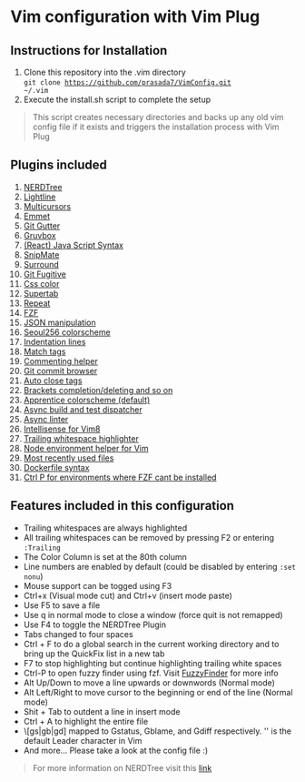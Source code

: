 # Vim configuration with Vim Plug
## Instructions for Installation
1. Clone this repository into the .vim directory<br>
<code>git clone https://github.com/prasada7/VimConfig.git ~/.vim</code>
2. Execute the install.sh script to complete the setup<br>
> This script creates necessary directories and backs up any old vim config file if it exists and triggers the installation process with Vim Plug <br>

## Plugins included
1. [NERDTree](https://github.com/scrooloose/nerdtree)
2. [Lightline](https://github.com/itchyny/lightline.vim)
3. [Multicursors ](https://github.com/terryma/vim-multiple-cursors)
4. [Emmet](https://github.com/mattn/emmet-vim)
5. [Git Gutter](https://github.com/airblade/vim-gitgutter)
6. [Gruvbox](https://github.com/morhetz/gruvbox)
7. [(React) Java Script Syntax](https://github.com/pangloss/vim-javascript)
8. [SnipMate](https://github.com/garbas/vim-snipmate)
9. [Surround](https://github.com/tpope/vim-surround)
10. [Git Fugitive](https://github.com/tpope/vim-fugitive)
11. [Css color](https://github.com/ap/vim-css-color)
12. [Supertab](https://github.com/ervandew/supertab)
13. [Repeat](https://github.com/tpope/vim-repeat)
14. [FZF](https://github.com/junegunn/fzf)
15. [JSON manipulation](https://github.com/tpope/vim-jdaddy)
16. [Seoul256 colorscheme](https://github.com/junegunn/seoul256.vim)
17. [Indentation lines](https://github.com/Yggdroot/indentLine)
18. [Match tags](https://github.com/valloric/matchtagalways)
19. [Commenting helper](https://github.com/scrooloose/nerdcommenter)
20. [Git commit browser](https://github.com/junegunn/gv.vim)
21. [Auto close tags](https://github.com/alvan/vim-closetag)
22. [Brackets completion/deleting and so on](https://github.com/jiangmiao/auto-pairs)
23. [Apprentice colorscheme (default)](https://github.com/romainl/Apprentice)
24. [Async build and test dispatcher](https://github.com/tpope/vim-dispatch)
25. [Async linter](https://github.com/w0rp/ale)
26. [Intellisense for Vim8](https://github.com/neoclide/coc.nvim)
27. [Trailing whitespace highlighter](https://github.com/ntpeters/vim-better-whitespace)
28. [Node environment helper for Vim](https://github.com/moll/vim-node)
29. [Most recently used files](https://github.com/pbogut/fzf-mru.vim)
30. [Dockerfile syntax](https://github.com/ekalinin/Dockerfile.vim)
31. [Ctrl P for environments where FZF cant be installed](https://github.com/kien/ctrlp.vim)

## Features included in this configuration
* Trailing whitespaces are always highlighted
* All trailing whitespaces can be removed by pressing F2 or entering
<code>:Trailing</code>
* The Color Column is set at the 80th column
* Line numbers are enabled by default (could be disabled by entering
<code>:set nonu</code>)
* Mouse support can be togged using F3
* Ctrl+x (Visual mode cut) and Ctrl+v (insert mode paste)
* Use F5 to save a file
* Use q in normal mode to close a window (force quit is not remapped)
* Use F4 to toggle the NERDTree Plugin
* Tabs changed to four spaces
* Ctrl + F to do a global search in the current working directory and <F6> to
bring up the QuickFix list in a new tab
* F7 to stop highlighting but continue highlighting trailing white spaces
* Ctrl-P to open fuzzy finder using fzf. Visit
[FuzzyFinder](https://github.com/junegunn/fzf) for more info
* Alt Up/Down to move a line upwards or downwords (Normal mode)
* Alt Left/Right to move cursor to the beginning or end of the line (Normal
mode)
* Shit + Tab to outdent a line in insert mode
* Ctrl + A to highlight the entire file
* \\[gs|gb|gd] mapped to Gstatus, Gblame, and Gdiff respectively. '\' is the
default Leader character in Vim
* And more... Please take a look at the config file :)
> For more information on NERDTree visit this
[link](https://github.com/scrooloose/nerdtree)

